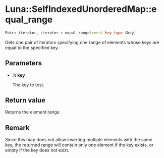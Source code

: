# Luna::SelfIndexedUnorderedMap::equal_range

```c++
Pair< iterator, iterator > equal_range(const key_type &key)
```

Gets one pair of iterators specifying one range of elements whose keys are equal to the specified key. 



## Parameters
* *in* **key**

    The key to test. 

## Return value
Returns the element range. 

## Remark
Since this map does not allow inserting multiple elements with the same key, the returned range will contain only one element if the key exists, or empty if the key does not exist. 

